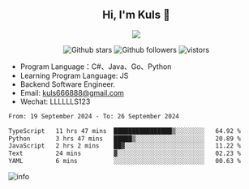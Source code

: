<h2 align="center"> Hi, I'm Kuls 👋 </h2>
<p align="center">
    <p align="center">
        <img src=" https://avatars.githubusercontent.com/u/42165104?s=460&u=5c7fbf0bce7d4b38a15a44676e6f64b529e47598&v=4"/>
    </p>
    <p align="center">
      <img src="https://img.shields.io/github/stars/hellokuls?style=social" alt="Github stars" />
      <img src="https://img.shields.io/github/followers/hellokuls?style=social" alt="Github followers" />
      <img src="https://visitor-badge.glitch.me/badge?page_id=hellokuls.readme" alt="vistors" />
    </p>
</p>

- Program Language：C#、Java、Go、Python
- Learning Program Language: JS
- Backend Software Engineer.
- Email: kuls666888@gmail.com
- Wechat: LLLLLLS123

<!--START_SECTION:waka-->

```txt
From: 19 September 2024 - To: 26 September 2024

TypeScript   11 hrs 47 mins  ████████████████▒░░░░░░░░   64.92 %
Python       3 hrs 47 mins   █████▒░░░░░░░░░░░░░░░░░░░   20.89 %
JavaScript   2 hrs 2 mins    ██▓░░░░░░░░░░░░░░░░░░░░░░   11.22 %
Text         24 mins         ▓░░░░░░░░░░░░░░░░░░░░░░░░   02.23 %
YAML         6 mins          ░░░░░░░░░░░░░░░░░░░░░░░░░   00.63 %
```

<!--END_SECTION:waka-->

![info](https://github-readme-stats.vercel.app/api?username=hellokuls&show_icons=true&count_private=true&hide=prs&theme=default_repocard)


